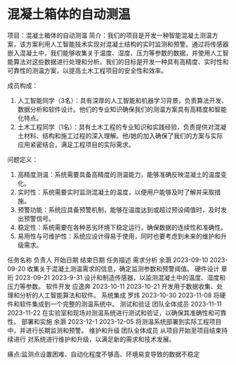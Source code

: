 # 混凝土箱体的自动测温
项目：混凝土箱体的自动测温
简介：我们的项目是开发一种智能混凝土测温方案，该方案利用人工智能技术实现对混凝土结构的实时监测和预警。通过将传感器嵌入混凝土中，我们能够收集关于温度、湿度、压力等参数的数据，并使用人工智能算法对这些数据进行处理和分析。我们的目标是开发一种具有高精度、实时性和可靠性的测温方案，以提高土木工程项目的安全性和效率。

成员构成：
1.	人工智能同学（3名）：具有深厚的人工智能和机器学习背景，负责算法开发、数据分析和软件设计。他们的专业知识确保我们的测温方案具有高精度和智能化特点。
2.	土木工程同学（1名）：具有土木工程的专业知识和实践经验，负责提供对混凝土材料、结构和施工过程的深入理解。他/她的加入确保了我们的方案与实际应用紧密结合，满足工程项目的实际需求。

问题定义：
1.	高精度测温：系统需要具备高精度的测温能力，能够准确反映混凝土的温度变化。
2.	实时性：系统需要实时监测混凝土的温度，以便用户能够及时了解并采取措施。
3.	预警功能：系统应具备预警机制，能够在温度达到或超过预设阈值时，及时发出预警信号。
4.	稳定性：系统需要在各种恶劣环境下稳定运行，确保数据的连续性和准确性。
5.	易用性与可维护性：系统应设计得易于使用，同时也要考虑到未来的维护和升级需求。


任务名称	负责人	开始日期	结束日期	任务描述
需求分析	余灏	2023-09-10	2023-09-20	收集关于混凝土测温需求的信息，确定监测参数和预警阈值。
硬件设计	章珩	2023-09-21	2023-9-31	设计和制造传感器，以监测混凝土中的温度、湿度和压力等参数。
软件开发	应逸奔	2023-10-11	2023-10-21	开发用于数据收集、处理和分析的人工智能算法和软件。
系统集成	罗炜	2023-10-30	2023-11-08	将硬件和软件集成到一个完整的测温系统中。
测试和验证	团队全体成员	2023-11-11	2023-11-22	在实验室和现场对测温系统进行测试和验证，以确保其准确性和可靠性。
部署和实施	余灏	2023-12-1	2023-12-05	将测温系统部署到实际工程项目中，并进行长期监测和预警。
维护和升级	团队全体成员	从项目开始至项目结束持续进行 对系统进行维护和升级，以满足新的需求和技术发展。		

痛点:监测点设置困难、自动化程度不够高、环境易变导致的数据不稳定

